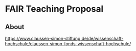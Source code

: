 # FAIR Teaching Proposal

## About

<https://www.claussen-simon-stiftung.de/de/wissenschaft-hochschule/claussen-simon-fonds-wissenschaft-hochschule/>
